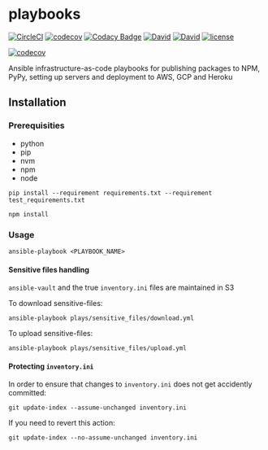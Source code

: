 # playbooks

[![CircleCI](https://circleci.com/gh/suddi/playbooks.svg?style=svg)](https://circleci.com/gh/suddi/playbooks)
[![codecov](https://codecov.io/gh/suddi/playbooks/branch/master/graph/badge.svg)](https://codecov.io/gh/suddi/playbooks)
[![Codacy Badge](https://api.codacy.com/project/badge/Grade/2266d25d464344c6a3a6eefdbc2934b5)](https://www.codacy.com/app/Suddi/playbooks)
[![David](https://img.shields.io/david/suddi/playbooks.svg)](https://david-dm.org/suddi/playbooks)
[![David](https://img.shields.io/david/dev/suddi/playbooks.svg)](https://david-dm.org/suddi/playbooks?type=dev)
[![license](https://img.shields.io/github/license/suddi/playbooks.svg)](https://github.com/suddi/playbooks/blob/master/LICENSE)

[![codecov](https://codecov.io/gh/suddi/playbooks/branch/master/graphs/commits.svg)](https://codecov.io/gh/suddi/playbooks)

Ansible infrastructure-as-code playbooks for publishing packages to NPM, PyPy, setting up servers and deployment to AWS, GCP and Heroku

## Installation

### Prerequisities

- python
- pip
- nvm
- npm
- node

````
pip install --requirement requirements.txt --requirement test_requirements.txt

npm install
````

### Usage

````
ansible-playbook <PLAYBOOK_NAME>
````

#### Sensitive files handling

`ansible-vault` and the true `inventory.ini` files are maintained in S3

To download sensitive-files:

````
ansible-playbook plays/sensitive_files/download.yml
````

To upload sensitive-files:

````
ansible-playbook plays/sensitive_files/upload.yml
````

#### Protecting `inventory.ini`

In order to ensure that changes to `inventory.ini` does not get accidently committed:

````
git update-index --assume-unchanged inventory.ini
````

If you need to revert this action:

````
git update-index --no-assume-unchanged inventory.ini
````


